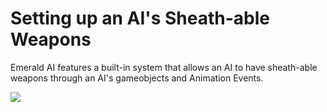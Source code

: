 # Setting up an AI's Sheath-able Weapons
Emerald AI features a built-in system that allows an AI to have sheath-able weapons through an AI's gameobjects and Animation Events.  

![](https://i.imgur.com/s6ar9gF.gif)